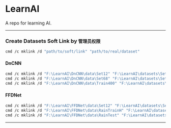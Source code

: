 # LearnAI
A repo for learning AI.




---

### Create Datasets Soft Link by `管理员权限`
```bash
cmd /c mklink /d "path/to/soft/link" "path/to/real/dataset"
```

#### DnCNN
```bash
cmd /c mklink /d "F:\LearnAI\DnCNN\data\Set12" "F:\LearnAI\datasets\Set12"
cmd /c mklink /d "F:\LearnAI\DnCNN\data\Set68" "F:\LearnAI\datasets\Set68"
cmd /c mklink /d "F:\LearnAI\DnCNN\data\Train400" "F:\LearnAI\datasets\Train400"
```

#### FFDNet
```bash
cmd /c mklink /d "F:\LearnAI\FFDNet\data\Set12" "F:\LearnAI\datasets\Set12"
cmd /c mklink /d "F:\LearnAI\FFDNet\data\RainTrainH" "F:\LearnAI\datasets\RainTrainH"
cmd /c mklink /d "F:\LearnAI\FFDNet\data\RainTest" "F:\LearnAI\datasets\RainTest"
```

---

